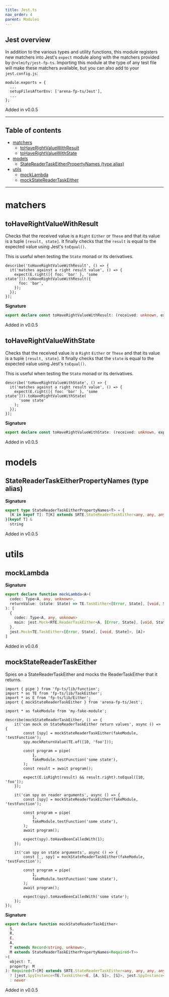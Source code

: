 ```yaml
---
title: Jest.ts
nav_order: 4
parent: Modules
---
```


## Jest overview

In addition to the various types and utility functions, this module registers
new matchers into Jest's `expect` module along with the matchers provided by
`@relmify/jest-fp-ts`. Importing this module at the type of any test file
will make these matchers available, but you can also add to your
`jest.config.js`:

```
module.exports = {
  ...
  setupFilesAfterEnv: ['arena-fp-ts/Jest'],
  ...
};
```

Added in v0.0.5

---

<h2 class="text-delta">Table of contents</h2>

- [matchers](#matchers)
  - [toHaveRightValueWithResult](#tohaverightvaluewithresult)
  - [toHaveRightValueWithState](#tohaverightvaluewithstate)
- [models](#models)
  - [StateReaderTaskEitherPropertyNames (type alias)](#statereadertaskeitherpropertynames-type-alias)
- [utils](#utils)
  - [mockLambda](#mocklambda)
  - [mockStateReaderTaskEither](#mockstatereadertaskeither)

---

# matchers

## toHaveRightValueWithResult

Checks that the received value is a `Right` `Either` or `These` and that its
value is a tuple `[result, state]`. It finally checks that the `result` is
equal to the expected value using Jest's `toEqual()`.

This is useful when testing the `State` monad or its derivatives.

```
describe('toHaveRightValueWithResult', () => {
  it('matches against a right result value', () => {
    expect(E.right([{ foo: 'bar' }, 'some state'])).toHaveRightValueWithResult({
      foo: 'bar',
    });
  });
});
```

**Signature**

```ts
export declare const toHaveRightValueWithResult: (received: unknown, expected: unknown) => any
```

Added in v0.0.5

## toHaveRightValueWithState

Checks that the received value is a `Right` `Either` or `These` and that its
value is a tuple `[result, state]`. It finally checks that the `state` is
equal to the expected value using Jest's `toEqual()`.

This is useful when testing the `State` monad or its derivatives.

```
describe('toHaveRightValueWithState', () => {
  it('matches against a right result value', () => {
    expect(E.right([{ foo: 'bar' }, 'some state'])).toHaveRightValueWithState(
      'some state'
    );
  });
});
```

**Signature**

```ts
export declare const toHaveRightValueWithState: (received: unknown, expected: unknown) => any
```

Added in v0.0.5

# models

## StateReaderTaskEitherPropertyNames (type alias)

**Signature**

```ts
export type StateReaderTaskEitherPropertyNames<T> = {
  [K in keyof T]: T[K] extends SRTE.StateReaderTaskEither<any, any, any, any> ? K : never
}[keyof T] &
  string
```

Added in v0.0.5

# utils

## mockLambda

**Signature**

```ts
export declare function mockLambda<A>(
  codec: Type<A, any, unknown>,
  returnValue: (state: State) => TE.TaskEither<[Error, State], [void, State]>
): [
  {
    codec: Type<A, any, unknown>
    main: jest.Mock<RTE.ReaderTaskEither<A, [Error, State], [void, State]>, [State]>
  },
  jest.Mock<TE.TaskEither<[Error, State], [void, State]>, [A]>
]
```

Added in v0.0.6

## mockStateReaderTaskEither

Spies on a StateReaderTaskEither and mocks the ReaderTaskEither that it
returns.

```
import { pipe } from 'fp-ts/lib/function';
import * as TE from 'fp-ts/lib/TaskEither';
import * as E from 'fp-ts/lib/Either';
import { mockStateReaderTaskEither } from 'arena-fp-ts/Jest';

import * as fakeModule from 'my-fake-module';

describe(mockStateReaderTaskEither, () => {
    it('can mock on StateReaderTaskEither return values', async () => {
        const [spy] = mockStateReaderTaskEither(fakeModule, 'testFunction');
        spy.mockReturnValue(TE.of([10, 'foo']));

        const program = pipe(
            1,
            fakeModule.testFunction('some state'),
        );
        const result = await program();

        expect(E.isRight(result) && result.right).toEqual([10, 'foo']);
    });

    it('can spy on reader arguments', async () => {
        const [spy] = mockStateReaderTaskEither(fakeModule, 'testFunction');

        const program = pipe(
            1,
            fakeModule.testFunction('some state'),
        );
        await program();

        expect(spy).toHaveBeenCalledWith(1);
    });

    it('can spy on state arguments', async () => {
        const [_, spy] = mockStateReaderTaskEither(fakeModule, 'testFunction');

        const program = pipe(
            1,
            fakeModule.testFunction('some state'),
        );
        await program();

        expect(spy).toHaveBeenCalledWith('some state');
    });
});
```

**Signature**

```ts
export declare function mockStateReaderTaskEither<
  S,
  R,
  E,
  A,
  T extends Record<string, unknown>,
  M extends StateReaderTaskEitherPropertyNames<Required<T>>
>(
  object: T,
  property: M
): Required<T>[M] extends SRTE.StateReaderTaskEither<any, any, any, any>
  ? [jest.SpyInstance<TE.TaskEither<E, [A, S]>, [S]>, jest.SpyInstance<RTE.ReaderTaskEither<R, E, [A, S]>, [S]>]
  : never
```

Added in v0.0.5
